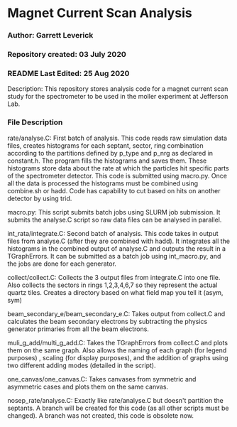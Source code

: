 # Magnet Current Scan Analysis
### Author: Garrett Leverick
### Repository created: 03 July 2020
### README Last Edited: 25 Aug 2020
Description: This repository stores analysis code for a magnet current scan study for the spectrometer to be used in the moller experiment at Jefferson Lab.

### File Description 
rate/analyse.C: First batch of analysis. This code reads raw simulation data files, creates histograms for each septant, sector, ring combination according 
to the partitions defined by p_type and p_nrg as declared in constant.h. The program fills the histograms and saves them. These histograms store data about
the rate at which the particles hit specific parts of the spectrometer detector. This code is submitted using macro.py. Once all the data is processed the 
histograms must be combined using combine.sh or hadd. Code has capability to cut based on hits on another detector by using trid.

macro.py: This script submits batch jobs using SLURM job submission. It submits the analyse.C script so raw data files can be analysed in parallel. 

int_rata/integrate.C: Second batch of analysis. This code takes in output files from analyse.C (after they are combined with hadd). It integrates all the 
histograms in the combined output of analyse.C and outputs the result in a TGraphErrors. It can be submitted as a batch job using int_macro.py, and the jobs
are done for each generator.

collect/collect.C: Collects the 3 output files from integrate.C into one file. Also collects the sectors in rings 1,2,3,4,6,7 so they represent the actual
quartz tiles. Creates a directory based on what field map you tell it (asym, sym)

beam_secondary_e/beam_secondary_e.C: Takes output from collect.C and calculates the beam secondary electrons by subtracting the physics generator primaries
from all the beam electrons.

muli_g_add/multi_g_add.C: Takes the TGraphErrors from collect.C and plots them on the same graph. Also allows the naming of each graph (for legend purposes)
, scaling (for display purposes), and the addition of graphs using two different adding modes (detailed in the script). 

one_canvas/one_canvas.C: Takes canvases from symmetric and asymmetric cases and plots them on the same canvas. 

nosep_rate/analyse.C: Exactly like rate/analyse.C but doesn't partition the septants. A branch will be created for this code (as all other scripts must be
changed). A branch was not created, this code is obsolete now.

